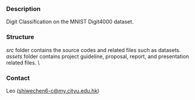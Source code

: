 ### Description
Digit Classification on the MNIST Digit4000 dataset.
### Structure
*src* folder contains the source codes and related files such as datasets. \
*assets* folder contains project guideline, proposal, report, and presentation related files. \
### Contact
Leo (shiwechen6-c@my.cityu.edu.hk)